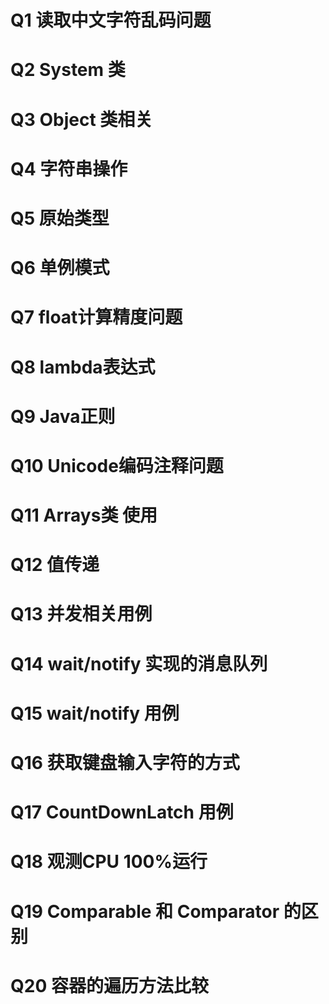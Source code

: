 # Q1 读取中文字符乱码问题
# Q2 System 类
# Q3 Object 类相关
# Q4 字符串操作
# Q5 原始类型
# Q6 单例模式
# Q7 float计算精度问题
# Q8 lambda表达式
# Q9 Java正则
# Q10 Unicode编码注释问题
# Q11 Arrays类 使用
# Q12 值传递
# Q13 并发相关用例
# Q14 wait/notify 实现的消息队列
# Q15 wait/notify 用例
# Q16 获取键盘输入字符的方式
# Q17 CountDownLatch 用例
# Q18 观测CPU 100%运行
# Q19 Comparable 和 Comparator 的区别
# Q20 容器的遍历方法比较